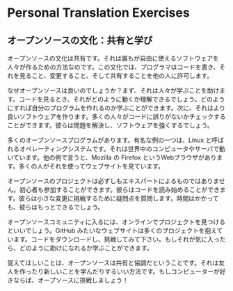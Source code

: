 # Personal Translation Exercises

## オープンソースの文化：共有と学び

オープンソースの文化は共有です。それは誰もが自由に使えるソフトウェアを人々が作るための方法なのです。この文化では、プログラマはコードを書き、それを見ること、変更すること、そして共有することを他の人に許可します。

なぜオープンソースは良いのでしょうか？まず、それは人々が学ぶことを助けます。コードを見るとき、それがどのように動くか理解できるでしょう。どのようにすれば自分のプログラムを作れるのか学ぶことができます。次に、それはより良いソフトウェアを作ります。多くの人々がコードに誤りがないかチェックすることができます。彼らは問題を解決し、ソフトウェアを強くするでしょう。

多くのオープンソースプログラムがあります。有名な例の一つは、Linux と呼ばれるオペレーティングシステムです。それは世界中のコンピュータやサーバで動いています。他の例で言うと、Mozilla の Firefox というWebブラウザがあります。多くの人がそれを使ってウェブサイトを見ています。

オープンソースのプロジェクトは必ずしもエキスパートによるものではありません。初心者も参加することができます。彼らはコードを読み始めることができます。彼らは小さな変更に挑戦するために疑問点を質問します。時間はかかっても、彼らはもっとできるでしょう。

オープンソースコミュニティに入るには、オンラインでプロジェクトを見つけるといいでしょう。GitHub みたいなウェブサイトは多くのプロジェクトを抱えています。コードをダウンロードし、挑戦してみて下さい。もしそれが気に入ったら、どのように助けになれるか学ぶことができます。

覚えてほしいことは、オープンソースは共有と協調だということです。それは友人を作ったり新しいことを学んだりするいい方法です。もしコンピューターが好きならば、オープソースに挑戦しましょう！